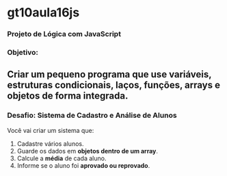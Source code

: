 # gt10aula16js
### Projeto de Lógica com JavaScript
### Objetivo:
Criar um pequeno programa que use **variáveis, estruturas condicionais, laços, funções, arrays e objetos** de forma integrada.
---
### Desafio: Sistema de Cadastro e Análise de Alunos
Você vai criar um sistema que:
1. Cadastre vários alunos.
2. Guarde os dados em **objetos dentro de um array**.
3. Calcule a **média** de cada aluno.
4. Informe se o aluno foi **aprovado ou reprovado**.

